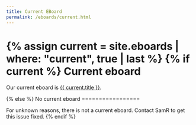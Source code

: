 ```yaml
---
title: Current EBoard
permalink: /eboards/current.html
---
```

{% assign current = site.eboards | where: "current", true | last %}
{% if current %}
Current eboard
==============
<script language="javascript">
  document.location = "{{ site.baseurl }}{{ current.url }}";
</script>
<p>
  Our current eboard is 
  <a href="{{ site.baseurl }}{{ current.url }}">{{ current.title }}</a>.
</p>
{% else %}
No current eboard
=================

For unknown reasons, there is not a current eboard.  Contact SamR to
get this issue fixed.
{% endif %}
